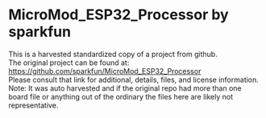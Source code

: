 
# MicroMod_ESP32_Processor by sparkfun  
This is a harvested standardized copy of a project from github.  
The original project can be found at:  
https://github.com/sparkfun/MicroMod_ESP32_Processor  
Please consult that link for additional, details, files, and license information.  
Note: It was auto harvested and if the original repo had more than one board file or anything out of the ordinary the files here are likely not representative.  
    
